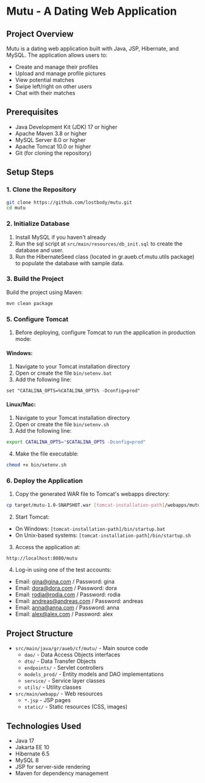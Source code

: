 # Mutu - A Dating Web Application

## Project Overview
Mutu is a dating web application built with Java, JSP, Hibernate, and MySQL. The application allows users to:
- Create and manage their profiles
- Upload and manage profile pictures
- View potential matches
- Swipe left/right on other users
- Chat with their matches

## Prerequisites
- Java Development Kit (JDK) 17 or higher
- Apache Maven 3.8 or higher
- MySQL Server 8.0 or higher
- Apache Tomcat 10.0 or higher
- Git (for cloning the repository)

## Setup Steps

### 1. Clone the Repository
```bash
git clone https://github.com/lostbody/mutu.git
cd mutu
```

### 2. Initialize Database
1. Install MySQL if you haven't already
2. Run the sql script at `src/main/resources/db_init.sql` to create the database and user.
3. Run the HibernateSeed class (located in gr.aueb.cf.mutu.utils package) to populate the database with sample data.

### 3. Build the Project
Build the project using Maven:
```bash
mvn clean package
```

### 5. Configure Tomcat
1. Before deploying, configure Tomcat to run the application in production mode:

#### Windows:
1. Navigate to your Tomcat installation directory
2. Open or create the file `bin/setenv.bat`
3. Add the following line:
```batch
set "CATALINA_OPTS=%CATALINA_OPTS% -Dconfig=prod"
```

#### Linux/Mac:
1. Navigate to your Tomcat installation directory
2. Open or create the file `bin/setenv.sh`
3. Add the following line:
```bash
export CATALINA_OPTS="$CATALINA_OPTS -Dconfig=prod"
```
4. Make the file executable:
```bash
chmod +x bin/setenv.sh
```

### 6. Deploy the Application
1. Copy the generated WAR file to Tomcat's webapps directory:
```bash
cp target/mutu-1.0-SNAPSHOT.war [tomcat-installation-path]/webapps/mutu.war
```

2. Start Tomcat:
- On Windows: `[tomcat-installation-path]/bin/startup.bat`
- On Unix-based systems: `[tomcat-installation-path]/bin/startup.sh`

3. Access the application at:
```
http://localhost:8080/mutu
```
4. Log-in using one of the test accounts:
- Email: gina@gina.com / Password: gina
- Email: dora@dora.com / Password: dora
- Email: rodia@rodia.com / Password: rodia
- Email: andreas@andreas.com / Password: andreas
- Email: anna@anna.com / Password: anna
- Email: alex@alex.com / Password: alex

## Project Structure
- `src/main/java/gr/aueb/cf/mutu/` - Main source code
    - `dao/` - Data Access Objects interfaces
    - `dto/` - Data Transfer Objects
    - `endpoints/` - Servlet controllers
    - `models_prod/` - Entity models and DAO implementations
    - `service/` - Service layer classes
    - `utils/` - Utility classes
- `src/main/webapp/` - Web resources
    - `*.jsp` - JSP pages
    - `static/` - Static resources (CSS, images)

## Technologies Used
- Java 17
- Jakarta EE 10
- Hibernate 6.5
- MySQL 8
- JSP for server-side rendering
- Maven for dependency management